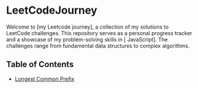 # LeetCodeJourney

Welcome to [my Leetcode journey], a collection of my solutions to LeetCode challenges. This repository serves as a personal progress tracker and a showcase of my problem-solving skills in [ JavaScript]. The challenges range from fundamental data structures to complex algorithms.

## Table of Contents
 - [Longest Common Prefix](https://github.com/niksseif/LeetCodeJourney/blob/main/Easy/longestCommonPrefix.js)
